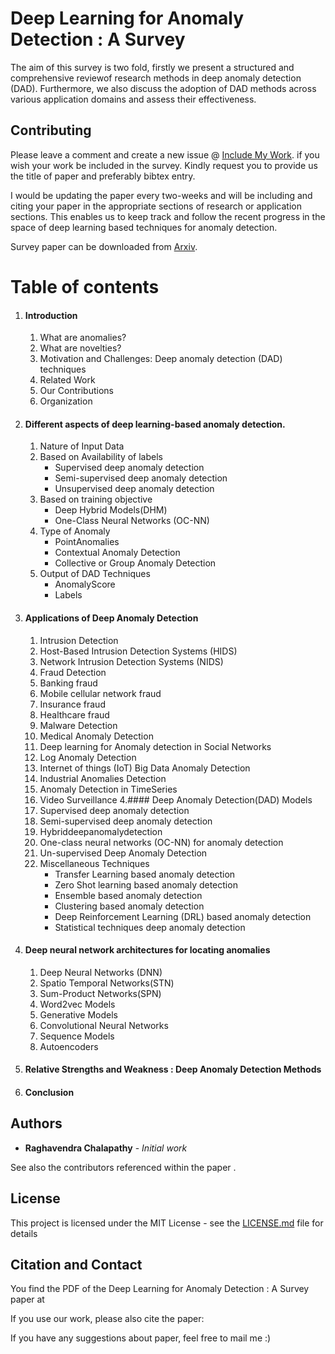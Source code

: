 # Deep Learning for Anomaly Detection : A Survey

 The aim of this survey is two fold, firstly we present a structured and comprehensive reviewof research methods in deep anomaly detection (DAD). Furthermore, we also discuss the adoption of DAD methods across various application domains and assess their effectiveness.

## Contributing

Please leave a comment and create a new issue @ [Include My Work](https://github.com/raghavchalapathy/Deep-Learning-for-Anomaly-Detection-A-Survey/issues).  if you wish your work be included in the survey.
Kindly request you to provide us the title of paper and preferably bibtex entry. 

I would be updating the paper every two-weeks and will be including and citing your paper in the appropriate sections of research or application sections. This enables us to keep track and follow the recent progress in the space of deep learning based techniques for anomaly detection.

Survey paper can be downloaded from [Arxiv](https://pages.github.com/).


# Table of contents
  1. #### Introduction
     1. What are anomalies?
     2. What are novelties?
     3. Motivation and Challenges: Deep anomaly detection (DAD) techniques
     4. Related Work
     5. Our Contributions
     6. Organization
  2. #### Different aspects of deep learning-based anomaly detection.
     1. Nature of Input Data
     2. Based on Availability of labels 
          * Supervised deep anomaly detection
          * Semi-supervised deep anomaly detection
          * Unsupervised deep anomaly detection 
      3. Based on training objective
          * Deep Hybrid Models(DHM) 
          * One-Class Neural Networks (OC-NN) 
      4. Type of Anomaly
          * PointAnomalies
          * Contextual Anomaly Detection 
          * Collective or Group Anomaly Detection
      5. Output of DAD Techniques 
          * AnomalyScore
          * Labels
 3. #### Applications of Deep Anomaly Detection 
     1. Intrusion Detection
     2. Host-Based Intrusion Detection Systems (HIDS)
     3. Network Intrusion Detection Systems (NIDS)
     4. Fraud Detection
     5. Banking fraud 
     6. Mobile cellular network fraud 
     7. Insurance fraud 
     8. Healthcare fraud
     9. Malware Detection
     10. Medical Anomaly Detection
     11. Deep learning for Anomaly detection in Social Networks 
     12. Log Anomaly Detection
     13. Internet of things (IoT) Big Data Anomaly Detection 
     14. Industrial Anomalies Detection 
     15. Anomaly Detection in TimeSeries 
     16. Video Surveillance 
4.#### Deep Anomaly Detection(DAD) Models 
     1. Supervised deep anomaly detection 
     2. Semi-supervised deep anomaly detection 
     3. Hybriddeepanomalydetection 
     4. One-class neural networks (OC-NN) for anomaly detection
     5. Un-supervised Deep Anomaly Detection 
     6. Miscellaneous Techniques 
           * Transfer Learning based anomaly detection 
           * Zero Shot learning based anomaly detection
           * Ensemble based anomaly detection
           * Clustering based anomaly detection
           * Deep Reinforcement Learning (DRL) based anomaly detection
           * Statistical techniques deep anomaly detection
5. #### Deep neural network architectures for locating anomalies 
     1. Deep Neural Networks (DNN)
     2. Spatio Temporal Networks(STN) 
     3. Sum-Product Networks(SPN)
     4. Word2vec Models 
     5. Generative Models 
     6. Convolutional Neural Networks
     7. Sequence Models
     8. Autoencoders
 6. #### Relative Strengths and Weakness : Deep Anomaly Detection Methods
 7. #### Conclusion 


## Authors

* **Raghavendra Chalapathy** - *Initial work* 

See also the contributors referenced within the paper .

## License

This project is licensed under the MIT License - see the [LICENSE.md](LICENSE.md) file for details

## Citation and Contact

You find the PDF of the Deep Learning for Anomaly Detection : A Survey  paper at 



If you use our work, please also cite the paper:

If you have any suggestions about paper, feel free to mail me :)
